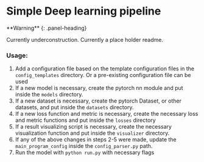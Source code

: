 # Simple Deep learning pipeline

<div class="panel panel-warning">
**Warning**
{: .panel-heading}
<div class="panel-body">

Currently underconstruction. Currently a place holder readme.

</div>
</div>

### Usage: 
1. Add a configuration file based on the template configuration files in the `config_templates` directory. Or a pre-existing configuration file can be used 
2. If a new model is necessary, create the pytorch nn module and put inside the `models` directory. 
3. If a new dataset is necessary, create the pytorch Dataset, or other datasets, and put inside the `datasets` directory.
4. If a new loss function and metric is necessary, create the necessary loss and metric functions and put inside the `losses` directory
5. If a result visualizing script is necessary, create the necessary visualization function and put inside the `visualizer` directory.
6. If any of the above changes in steps 2-5 were made, update the `main_program_config` inside the `config_parser.py` path.
7. Run the model with `python run.py` with necessary flags 